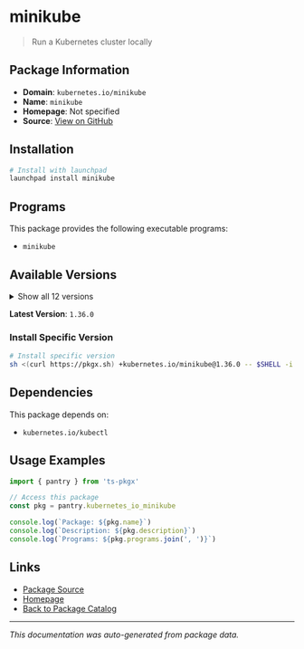 # minikube

> Run a Kubernetes cluster locally

## Package Information

- **Domain**: `kubernetes.io/minikube`
- **Name**: `minikube`
- **Homepage**: Not specified
- **Source**: [View on GitHub](https://github.com/pkgxdev/pantry/tree/main/projects/kubernetes.io/minikube/package.yml)

## Installation

```bash
# Install with launchpad
launchpad install minikube
```

## Programs

This package provides the following executable programs:

- `minikube`

## Available Versions

<details>
<summary>Show all 12 versions</summary>

- `1.36.0`, `1.35.0`, `1.34.0`, `1.33.1`, `1.33.0`
- `1.32.0`, `1.31.2`, `1.31.1`, `1.31.0`, `1.30.1`
- `1.30.0`, `1.29.0`

</details>

**Latest Version**: `1.36.0`

### Install Specific Version

```bash
# Install specific version
sh <(curl https://pkgx.sh) +kubernetes.io/minikube@1.36.0 -- $SHELL -i
```

## Dependencies

This package depends on:

- `kubernetes.io/kubectl`

## Usage Examples

```typescript
import { pantry } from 'ts-pkgx'

// Access this package
const pkg = pantry.kubernetes_io_minikube

console.log(`Package: ${pkg.name}`)
console.log(`Description: ${pkg.description}`)
console.log(`Programs: ${pkg.programs.join(', ')}`)
```

## Links

- [Package Source](https://github.com/pkgxdev/pantry/tree/main/projects/kubernetes.io/minikube/package.yml)
- [Homepage](#)
- [Back to Package Catalog](../package-catalog.md)

---

*This documentation was auto-generated from package data.*
